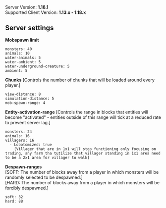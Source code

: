 Server Version: **1.18.1**<br>
Supported Client Version: **1.13.x - 1.18.x**

## Server settings

**Mobspawn limit**
```
monsters: 40
animals: 10
water-animals: 5
water-ambient: 5
water-underground-creature: 5
ambient: 5
```
**Chunks**
[Controls the number of chunks that will be loaded around every player.]
```
view-distance: 8
simulation-distance: 5
mob-spawn-range: 4
```
**Entity-activation-range** 
[Controls the range in blocks that entities will become "activated" - entities outside of this range will tick at a reduced rate to prevent server lag.]
```
monsters: 24
animals: 16
villagers: 16
  - Lobotomized: true
    [Villager that are in 1x1 will stop functioning only focusing on trading, any farm tha tutilize that villager standing in 1x1 area need to be a 2x1 area for villager to walk]
```
**Despawn-ranges**
<br>
[SOFT: The number of blocks away from a player in which monsters will be randomly selected to be despawned.]
<br>
[HARD: The number of blocks away from a player in which monsters will be forcibly despawned.]
```
soft: 32
hard: 88
```

